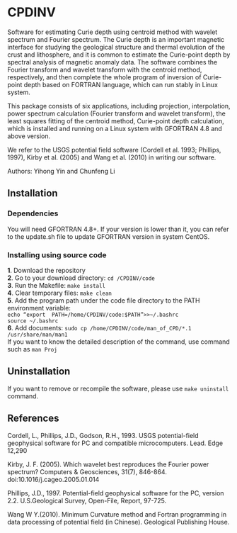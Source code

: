 # CPDINV

Software for estimating Curie depth using centroid method with wavelet spectrum and Fourier spectrum. The Curie depth is an important magnetic interface for studying the geological 
structure and thermal evolution of the crust and lithosphere, and it is common to estimate the Curie-point depth by spectral analysis of magnetic anomaly data. The software 
combines the Fourier transform and wavelet transform with the centroid method, respectively, and then complete the whole program of inversion of Curie-point depth based on 
FORTRAN language, which can run stably in Linux system.

This package consists of six applications, including projection, interpolation, power spectrum calculation (Fourier transform and wavelet transform), the least squares fitting of the centroid method, Curie-point depth calculation, which is installed and running on a Linux system with GFORTRAN 4.8 and above version.

We refer to the USGS potential field software (Cordell et al. 1993; Phillips, 1997), Kirby et al. (2005) and Wang et al. (2010) in writing our software.

Authors: Yihong Yin and Chunfeng Li

## **Installation**
### **Dependencies**
You will need GFORTRAN 4.8+. If your version is lower than it, you can refer to the update.sh file to update GFORTRAN version in system CentOS.
### **Installing using source code**
**1**. Download the repository  
**2**. Go to your download directory: `cd /CPDINV/code`  
**3**. Run the Makefile: `make install`  
**4**. Clear temporary files: `make clean`  
**5**. Add the program path under the code file directory to the PATH environment variable:   
`echo “export  PATH=/home/CPDINV/code:$PATH”>>~/.bashrc`  
`source ~/.bashrc`  
**6**. Add documents: `sudo cp /home/CPDINV/code/man_of_CPD/*.1 /usr/share/man/man1`  
       If you want to know the detailed description of the command, use command such as `man Proj`

## **Uninstallation** 

If you want to remove or recompile the software, please use `make uninstall` command.  


## **References**

Cordell, L., Phillips, J.D., Godson, R.H., 1993. USGS potential-field geophysical software for PC and compatible microcomputers. Lead. Edge 12,290  

Kirby, J. F. (2005). Which wavelet best reproduces the Fourier power spectrum? Computers & Geosciences, 31(7), 846-864. doi:10.1016/j.cageo.2005.01.014  

Phillips, J.D., 1997. Potential-field geophysical software for the PC, version 2.2. U.S.Geological Survey, Open-File, Report, 97-725.  

Wang W Y.(2010). Minimum Curvature method and Fortran programming in data processing of potential field (in Chinese). Geological Publishing House.  
